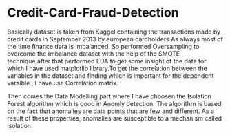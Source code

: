 # Credit-Card-Fraud-Detection

Basically dataset is taken from Kaggel containing the transactions made by credit cards in September 2013 by european cardholders.As always most of the time finance data is Imbalanced. So performed Oversampling to overcome the Imbalance dataset with the help of the SMOTE technique,after that performed EDA to get some insight of the data for which I have used matplotlib library.To get the correlation between the variables in the dataset and finding which is important for the dependent varaible , I have use Correlation matrix.

Then comes the Data Modelling part where I have choosen the Isolation Forest algorithm which is good in Anomly detection.
The algorithm is based on the fact that anomalies are data points that are few and different. As a result of these properties, anomalies are susceptible to a mechanism called isolation.
